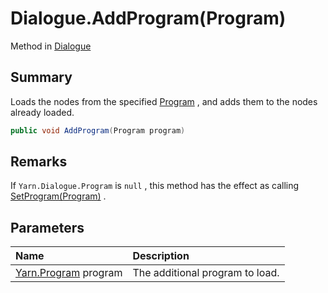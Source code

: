 # Dialogue.AddProgram(Program)

Method in [Dialogue](/docs/api/csharp/yarn.dialogue.md)

## Summary


Loads the nodes from the specified  <a href="yarn.program.md">Program</a> , and
adds them to the nodes already loaded.


```csharp
public void AddProgram(Program program)
```

## Remarks


If  <code>Yarn.Dialogue.Program</code>  is  <code>null</code> , this method has
the effect as calling  <a href="yarn.dialogue.setprogram.md">SetProgram(Program)</a> .


## Parameters

|Name|Description|
|:---|:---|
|[Yarn.Program](/docs/api/csharp/yarn.program.md) program|The additional program to load.|

